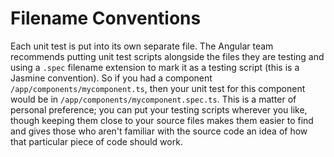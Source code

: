 # Filename Conventions

Each unit test is put into its own separate file. The Angular team recommends putting unit test scripts alongside the files they are testing and using a `.spec` filename extension to mark it as a testing script \(this is a Jasmine convention\). So if you had a component `/app/components/mycomponent.ts`, then your unit test for this component would be in `/app/components/mycomponent.spec.ts`. This is a matter of personal preference; you can put your testing scripts wherever you like, though keeping them close to your source files makes them easier to find and gives those who aren't familiar with the source code an idea of how that particular piece of code should work.

